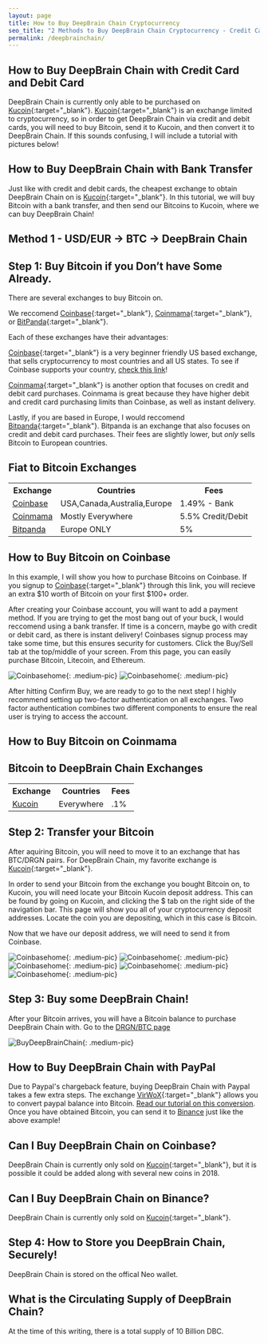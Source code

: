 ```yaml
---
layout: page
title: How to Buy DeepBrain Chain Cryptocurrency
seo_title: "2 Methods to Buy DeepBrain Chain Cryptocurrency - Credit Card and Bank"
permalink: /deepbrainchain/
---
```



## How to Buy DeepBrain Chain with Credit Card and Debit Card

DeepBrain Chain is currently only able to be purchased on [Kucoin](https://www.kucoin.com/#/?r=22K26){:target="_blank"}. [Kucoin](https://www.kucoin.com/#/?r=22K26){:target="_blank"} is an exchange limited to cryptocurrency, so in order to get DeepBrain Chain via credit and debit cards, you will need to buy Bitcoin, send it to Kucoin, and then convert it to DeepBrain Chain. If this sounds confusing, I will include a tutorial with pictures below!

## How to Buy DeepBrain Chain with Bank Transfer

Just like with credit and debit cards, the cheapest exchange to obtain DeepBrain Chain on is [Kucoin](https://www.kucoin.com/#/?r=22K26){:target="_blank"}. In this tutorial, we will buy Bitcoin with a bank transfer, and then send our Bitcoins to Kucoin, where we can buy DeepBrain Chain!

## Method 1 - USD/EUR -> BTC -> DeepBrain Chain


## Step 1: Buy Bitcoin if you Don’t have Some Already.

There are several exchanges to buy Bitcoin on.

 We reccomend [Coinbase](https://www.coinbase.com/join/53bc38a3b11f6623df000004){:target="_blank"}, [Coinmama](https://www.coinmama.com/?ref=buyaltcoinsworldwideio){:target="_blank"}, or [BitPanda](https://www.bitpanda.com/?ref=7989064235904733469){:target="_blank"}.

Each of these exchanges have their advantages:

[Coinbase](https://www.coinbase.com/join/53bc38a3b11f6623df000004){:target="_blank"} is a very beginner friendly US based exchange, that sells cryptocurrency to most countries and all US states. To see if Coinbase supports your country, [check this link](https://support.coinbase.com/customer/en/portal/articles/1392031-what-countries-are-buys-and-sells-available-in-)!


[Coinmama](https://www.coinmama.com/?ref=buyaltcoinsworldwideio){:target="_blank"} is another option that focuses on credit and debit card purchases. Coinmama is great because they have higher debit and credit card purchasing limits than Coinbase, as well as instant delivery.

Lastly, if you are based in Europe, I would reccomend [Bitpanda](https://www.bitpanda.com/?ref=7989064235904733469){:target="_blank"}. Bitpanda is an exchange that also focuses on credit and debit card purchases. Their fees are slightly lower, but *only* sells Bitcoin to European countries.



## Fiat to Bitcoin Exchanges
<table class="basic-table" align="center">
 <tr>
  <th>Exchange</th>
  <th>Countries</th>
  <th>Fees</th>
 </tr>

 <tr>
  <td><a href="https://www.coinbase.com/join/53bc38a3b11f6623df000004"> Coinbase</a></td>
  <td>USA,Canada,Australia,Europe</td>
  <td>1.49% - Bank </td>
 </tr>

 <tr>
  <td><a href="https://www.coinmama.com/?ref=buyaltcoinsworldwideio">Coinmama</a></td>
  <td>Mostly Everywhere</td>
  <td>5.5% Credit/Debit</td>
 </tr>
 <tr>
  <td><a href="https://www.bitpanda.com/?ref=7989064235904733469">Bitpanda</a></td>
  <td>Europe ONLY</td>
  <td>5%</td>
 </tr>

</table>

## How to Buy Bitcoin on Coinbase

In this example, I will show you how to purchase Bitcoins on Coinbase. If you signup to [Coinbase](https://www.coinbase.com/join/53bc38a3b11f6623df000004){:target="_blank"} through this link, you will recieve an extra $10 worth of Bitcoin on your first $100+ order.


After creating your Coinbase account, you will want to add a payment method. If you are trying to get the most bang out of your buck, I would reccomend using a bank transfer. If time is a concern, maybe go with credit or debit card, as there is instant delivery! Coinbases signup process may take some time, but this ensures security for customers. Click the Buy/Sell tab at the top/middle of your screen. From this page, you can easily purchase Bitcoin, Litecoin, and Ethereum.


![Coinbasehome](/img/Coinbase3.png){: .medium-pic}
![Coinbasehome](/img/Coinbase2.png){: .medium-pic}


After hitting Confirm Buy, we are ready to go to the next step! I highly recommend setting up two-factor authentication on all exchanges. Two factor authentication combines two different components to ensure the real user is trying to access the account.

## How to Buy Bitcoin on Coinmama




## Bitcoin to DeepBrain Chain Exchanges
<table class="basic-table" align="center">
 <tr>
  <th>Exchange</th>
  <th>Countries</th>
  <th>Fees</th>
 </tr>

 <tr>
  <td><a href="https://www.kucoin.com/#/?r=22K26"> Kucoin</a></td>
  <td>Everywhere</td>
  <td>.1% </td>
 </tr>
</table>

## Step 2: Transfer your Bitcoin

After aquiring Bitcoin, you will need to move it to an exchange that has BTC/DRGN pairs. For DeepBrain Chain, my favorite exchange is [Kucoin](https://www.kucoin.com/#/?r=22K26){:target="_blank"}.


 In order to send your Bitcoin from the exchange you bought Bitcoin on, to Kucoin, you will need locate your Bitcoin Kucoin deposit address. This can be found by going on Kucoin, and clicking the $ tab on the right side of the navigation bar. This page will show you all of your cryptocurrency deposit addresses. Locate the coin you are depositing, which in this case is Bitcoin.

 Now that we have our deposit address, we will need to send it from Coinbase.

![Coinbasehome](/img/Send1.png){: .medium-pic}
![Coinbasehome](/img/kucoin1.png){: .medium-pic}
![Coinbasehome](/img/kucoin2.png){: .medium-pic}
![Coinbasehome](/img/Send2.png){: .medium-pic}
![Coinbasehome](/img/Send3.png){: .medium-pic}


## Step 3: Buy some DeepBrain Chain!

After your Bitcoin arrives, you will have a Bitcoin balance to purchase DeepBrain Chain with. Go to the [DRGN/BTC page](https://www.kucoin.com/#/trade.pro/DBC-BTC)

![BuyDeepBrainChain](/img/buydbc.png){: .medium-pic}

## How to Buy DeepBrain Chain with PayPal

Due to Paypal's chargeback feature, buying DeepBrain Chain with Paypal takes a few extra steps. The exchange [VirWoX](https://www.virwox.com?r=22aa25){:target="_blank"} allows you to convert paypal balance into Bitcoin. [Read our tutorial on this conversion](/buy-bitcoin/paypal/). Once you have obtained Bitcoin, you can send it to [Binance](https://www.binance.com/?ref=18991911) just like the above example!


## Can I Buy DeepBrain Chain on Coinbase?

DeepBrain Chain is currently only sold on [Kucoin](https://www.kucoin.com/#/?r=22K26){:target="_blank"}, but it is possible it could be added along with several new coins in 2018.

## Can I Buy DeepBrain Chain on Binance?

DeepBrain Chain is currently only sold on [Kucoin](https://www.kucoin.com/#/?r=22K26){:target="_blank"}.



## Step 4: How to Store you DeepBrain Chain, Securely!

DeepBrain Chain is stored on the offical Neo wallet.


## What is the Circulating Supply of DeepBrain Chain?

At the time of this writing, there is a total supply of 10 Billion DBC.

